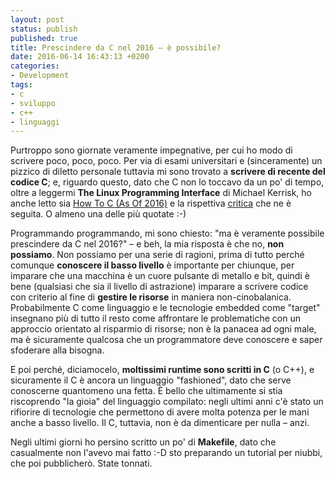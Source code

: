 ```yaml
---
layout: post
status: publish
published: true
title: Prescindere da C nel 2016 – è possibile?
date: 2016-06-14 16:43:13 +0200
categories:
- Development
tags:
- c
- sviluppo
- c++
- linguaggi
---
```


Purtroppo sono giornate veramente impegnative, per cui ho modo di scrivere poco, poco, poco. Per via di esami universitari e (sinceramente) un pizzico di diletto personale tuttavia mi sono trovato a **scrivere di recente del codice C**; e, riguardo questo, dato che C non lo toccavo da un po' di tempo, oltre a leggermi **The Linux Programming Interface** di Michael Kerrisk, ho anche letto sia [How To C (As Of 2016)](https://matt.sh/howto-c) e la rispettiva [critica](https://github.com/Keith-S-Thompson/how-to-c-response) che ne è seguita. O almeno una delle più quotate :-)

Programmando programmando, mi sono chiesto: "ma è veramente possibile prescindere da C nel 2016?" – e beh, la mia risposta è che no, **non possiamo**. Non possiamo per una serie di ragioni, prima di tutto perché comunque **conoscere il basso livello** è importante per chiunque, per imparare che una macchina è un cuore pulsante di metallo e bit, quindi è bene (qualsiasi che sia il livello di astrazione) imparare a scrivere codice con criterio al fine di **gestire le risorse** in maniera non-cinobalanica. Probabilmente C come linguaggio e le tecnologie embedded come "target" insegnano più di tutto il resto come affrontare le problematiche con un approccio orientato al risparmio di risorse; non è la panacea ad ogni male, ma è sicuramente qualcosa che un programmatore deve conoscere e saper sfoderare alla bisogna.

E poi perché, diciamocelo, **moltissimi runtime sono scritti in C** (o C++), e sicuramente il C è ancora un linguaggio "fashioned", dato che serve conoscerne quantomeno una fetta. È bello che ultimamente si stia riscoprendo "la gioia" del linguaggio compilato: negli ultimi anni c'è stato un rifiorire di tecnologie che permettono di avere molta potenza per le mani anche a basso livello. Il C, tuttavia, non è da dimenticare per nulla – anzi.

Negli ultimi giorni ho persino scritto un po' di **Makefile**, dato che casualmente non l'avevo mai fatto :-D sto preparando un tutorial per niubbi, che poi pubblicherò. State tonnati.
